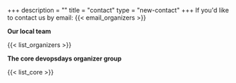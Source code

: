 +++
description = ""
title = "contact"
type = "new-contact"
+++
If you'd like to contact us by email: {{< email_organizers >}}

<b>Our local team</b>

{{< list_organizers >}}

<b>The core devopsdays organizer group</b>

{{< list_core >}}